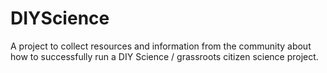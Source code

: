# DIYScience
A project to collect resources and information from the community about how to successfully run a DIY Science / grassroots citizen science project.
